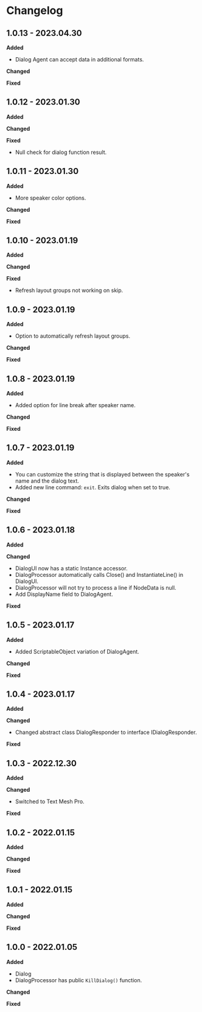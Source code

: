 # Changelog

## 1.0.13 - 2023.04.30

**Added**

* Dialog Agent can accept data in additional formats.

**Changed**

**Fixed**

## 1.0.12 - 2023.01.30

**Added**

**Changed**

**Fixed**

* Null check for dialog function result.

## 1.0.11 - 2023.01.30

**Added**

* More speaker color options.

**Changed**

**Fixed**

## 1.0.10 - 2023.01.19

**Added**

**Changed**

**Fixed**

* Refresh layout groups not working on skip.

## 1.0.9 - 2023.01.19

**Added**

* Option to automatically refresh layout groups.

**Changed**

**Fixed**

## 1.0.8 - 2023.01.19

**Added**

* Added option for line break after speaker name.

**Changed**

**Fixed**

## 1.0.7 - 2023.01.19

**Added**

* You can customize the string that is displayed between the speaker's name and the dialog text.
* Added new line command: `exit`. Exits dialog when set to true.

**Changed**

**Fixed**

## 1.0.6 - 2023.01.18

**Added**

**Changed**

* DialogUI now has a static Instance accessor.
* DialogProcessor automatically calls Close() and InstantiateLine() in DialogUI.
* DialogProcessor will not try to process a line if NodeData is null.
* Add DisplayName field to DialogAgent.

**Fixed**

## 1.0.5 - 2023.01.17

**Added**

* Added ScriptableObject variation of DialogAgent.

**Changed**

**Fixed**

## 1.0.4 - 2023.01.17

**Added**

**Changed**

* Changed abstract class DialogResponder to interface IDialogResponder.

**Fixed**

## 1.0.3 - 2022.12.30

**Added**

**Changed**

* Switched to Text Mesh Pro.

**Fixed**

## 1.0.2 - 2022.01.15

**Added**

**Changed**

**Fixed**

## 1.0.1 - 2022.01.15

**Added**

**Changed**

**Fixed**

## 1.0.0 - 2022.01.05

**Added**

* Dialog
* DialogProcessor has public `KillDialog()` function.

**Changed**

**Fixed**
